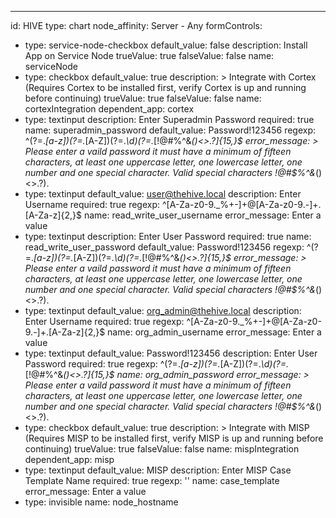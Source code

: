 ---
id: HIVE
type: chart
node_affinity: Server - Any
formControls:
- type: service-node-checkbox
  default_value: false
  description: Install App on Service Node
  trueValue: true
  falseValue: false
  name: serviceNode
- type: checkbox
  default_value: true
  description: >
    Integrate with Cortex (Requires Cortex to be installed first, verify
    Cortex is up and running before continuing)
  trueValue: true
  falseValue: false
  name: cortexIntegration
  dependent_app: cortex
- type: textinput
  description: Enter Superadmin Password
  required: true
  name: superadmin_password
  default_value: Password!123456
  regexp: ^(?=.*[a-z])(?=.*[A-Z])(?=.*\d)(?=.*[!@#$%^&*()<>.?])[A-Za-z\d!@#$%^&*()<>.?]{15,}$
  error_message: >
    Please enter a vaild password it must have a minimum of fifteen characters,
    at least one uppercase letter, one lowercase letter, one number and one special
    character.  Valid special characters !@#$%^&*()<>.?).
- type: textinput
  default_value: user@thehive.local
  description: Enter Username
  required: true
  regexp: ^[A-Za-z0-9._%+-]+@[A-Za-z0-9.-]+\.[A-Za-z]{2,}$
  name: read_write_user_username
  error_message: Enter a value
- type: textinput
  description: Enter User Password
  required: true
  name: read_write_user_password
  default_value: Password!123456
  regexp: ^(?=.*[a-z])(?=.*[A-Z])(?=.*\d)(?=.*[!@#$%^&*()<>.?])[A-Za-z\d!@#$%^&*()<>.?]{15,}$
  error_message: >
    Please enter a vaild password it must have a minimum of fifteen characters,
    at least one uppercase letter, one lowercase letter, one number and one special
    character.  Valid special characters !@#$%^&*()<>.?).
- type: textinput
  default_value: org_admin@thehive.local
  description: Enter Username
  required: true
  regexp: ^[A-Za-z0-9._%+-]+@[A-Za-z0-9.-]+\.[A-Za-z]{2,}$
  name: org_admin_username
  error_message: Enter a value
- type: textinput
  default_value: Password!123456
  description: Enter User Password
  required: true
  regexp: ^(?=.*[a-z])(?=.*[A-Z])(?=.*\d)(?=.*[!@#$%^&*()<>.?])[A-Za-z\d!@#$%^&*()<>.?]{15,}$
  name: org_admin_password
  error_message: >
    Please enter a vaild password it must have a minimum of fifteen characters,
    at least one uppercase letter, one lowercase letter, one number and one special
    character.  Valid special characters !@#$%^&*()<>.?).
- type: checkbox
  default_value: true
  description: >
    Integrate with MISP (Requires MISP to be installed first, verify MISP
    is up and running before continuing)
  trueValue: true
  falseValue: false
  name: mispIntegration
  dependent_app: misp
- type: textinput
  default_value: MISP
  description: Enter MISP Case Template Name
  required: true
  regexp: ''
  name: case_template
  error_message: Enter a value
- type: invisible
  name: node_hostname

